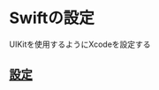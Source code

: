 # Swiftの設定

UIKitを使用するようにXcodeを設定する

## [設定](https://github.com/ghsumiyasu/Swift/blob/main/README-Swift-UIKit-Configuracao-jp.md)
